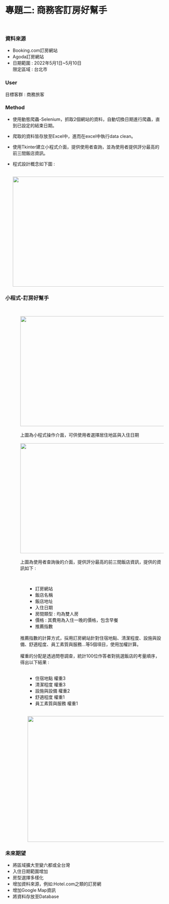 # 專題二: 商務客訂房好幫手

<br>
<h3>資料來源</h3>
<ul>
<li> Booking.com訂房網站</li>
<li>Agoda訂房網站</li>
<li>日期範圍 : 2022年5月1日~5月10日<br>
    限定區域 : 台北市
</li>
</ul>

<h3>User</h3>
  <p>目標客群 : 商務旅客</p>

<h3>Method</h3>
<ul>
  <li><p>使用動態爬蟲-Selenium，抓取2個網站的資料，自動切換日期進行爬蟲，直到已設定的結束日期。</p></li>
  <li><p>爬取的資料皆存放至Excel中，進而在excel中執行data clean。</p></li>
  <li><p>使用Tkinter建立小程式介面，提供使用者查詢，並為使用者提供評分最高的前三間飯店資訊。</p></li>
  <li><p>程式設計概念如下圖 : </p></li>
  <br>
  <img src="https://imgur.com/D30UKii.png" width="675" height="350"/><br>
</ul>


<h3>小程式-訂房好幫手</h3>
<br>
<ul>
  <ol>
  <img src="https://imgur.com/DxHeyRV.png" width="675" height="350"/><br>
  <br>
   上圖為小程式操作介面，可供使用者選擇居住地區與入住日期<br>
  <br>
  <img src="https://imgur.com/YPd3Kg7.png" width="675" height="350"/><br>
  <br>
   上圖為使用者查詢後的介面，提供評分最高的前三間飯店資訊，提供的資訊如下 : <br>
   <ol>
   <br>
   <ul>
      <li>訂房網站<br></li>
      <li>飯店名稱<br></li>
      <li>飯店地址<br></li>
      <li>入住日期<br></li>
      <li>房間類型 : 均為雙人房<br></li>
      <li>價格 : 其費用為入住一晚的價格，包含早餐<br></li>
      <li>推薦指數<br></li><br>
   </ul>
   </ol>
   推薦指數的計算方式，採用訂房網站針對住宿地點、清潔程度、設施與設備、舒適程度、員工素質與服務...等5個項目，使用加權計算。<br>
   <br>
   權重的分配是透過問卷調查，統計100位作答者對挑選飯店的考量順序，得出以下結果 : <br><br>
   <ol>
   <ul>
      <li>住宿地點 權重3<br></li>
      <li>清潔程度 權重3<br></li>
      <li>設施與設備 權重2<br></li>
      <li>舒適程度 權重1<br></li>
      <li>員工素質與服務 權重1<br></li>
   </ul>
   </ol>
   <br/>
   <ol>
   <img src="https://imgur.com/yH1a3o0.png" width="600" height="400" /><br/>
   </ol>
   </ol>
</ul>

<h3>未來期望</h3>
   <ul>
      <li>將區域擴大至變六都或全台灣<br></li>
      <li>入住日期範圍增加<br></li>
      <li>房型選擇多樣化<br></li>
      <li>增加資料來源，例如:Hotel.com之類的訂房網<br></li>
      <li>增加Google Map資訊<br></li>
      <li>將資料存放至Database<br></li>
   </ul>
